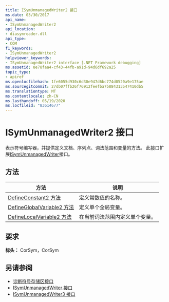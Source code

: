 ```yaml
---
title: ISymUnmanagedWriter2 接口
ms.date: 03/30/2017
api_name:
- ISymUnmanagedWriter2
api_location:
- diasymreader.dll
api_type:
- COM
f1_keywords:
- ISymUnmanagedWriter2
helpviewer_keywords:
- ISymUnmanagedWriter2 interface [.NET Framework debugging]
ms.assetid: 8e78faa4-cf43-44fb-a91d-94d6df692a25
topic_type:
- apiref
ms.openlocfilehash: 1fe6055d930c6d30e947d6bc774d0520a9e175ae
ms.sourcegitcommit: 27db07ffb26f76912feefba7b884313547410db5
ms.translationtype: MT
ms.contentlocale: zh-CN
ms.lasthandoff: 05/19/2020
ms.locfileid: "83614677"
---
```

# <a name="isymunmanagedwriter2-interface"></a>ISymUnmanagedWriter2 接口
表示符号编写器，并提供定义文档、序列点、词法范围和变量的方法。 此接口扩展[ISymUnmanagedWriter](isymunmanagedwriter-interface.md)接口。  
  
## <a name="methods"></a>方法  
  
|方法|说明|  
|------------|-----------------|  
|[DefineConstant2 方法](isymunmanagedwriter2-defineconstant2-method.md)|定义常数值的名称。|  
|[DefineGlobalVariable2 方法](isymunmanagedwriter2-defineglobalvariable2-method.md)|定义单个全局变量。|  
|[DefineLocalVariable2 方法](isymunmanagedwriter2-definelocalvariable2-method.md)|在当前词法范围内定义单个变量。|  
  
## <a name="requirements"></a>要求  
 **标头：** CorSym，CorSym  
  
## <a name="see-also"></a>另请参阅

- [诊断符号存储区接口](diagnostics-symbol-store-interfaces.md)
- [ISymUnmanagedWriter 接口](isymunmanagedwriter-interface.md)
- [ISymUnmanagedWriter3 接口](isymunmanagedwriter3-interface.md)
